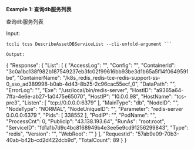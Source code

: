 **Example 1: 查询db服务列表**

查询db服务列表

Input: 

```
tccli tcss DescribeAssetDBServiceList --cli-unfold-argument ```

Output: 
```
{
    "Response": {
        "List": [
            {
                "AccessLog": "",
                "Config": "",
                "ContainerId": "3c0a1bc138f982b187549237eb3fc02f99616bb93be3d1b65a5f14f0649591be",
                "ContainerName": "/k8s_redis_redis-tce-redis-support-ss-0_sso_ad389998-b0ab-4d43-8b25-2c96cac55ecf_0",
                "DataPath": "",
                "ErrorLog": "",
                "Exe": "/usr/local/bin/redis-server",
                "HostID": "a9365a64-7ffa-4e6e-ab27-1a0475e65070",
                "HostIP": "10.0.0.98",
                "HostName": "tcs-pre3",
                "Listen": [
                    "tcp://0.0.0.0:6379"
                ],
                "MainType": "db",
                "NodeID": "",
                "NodeType": "NORMAL",
                "NodeUniqueID": "",
                "Parameter": "redis-server 0.0.0.0:6379         ",
                "Pids": [
                    338552
                ],
                "PodIP": "",
                "PodName": "",
                "ProcessCnt": 0,
                "PublicIp": "43.138.193.64",
                "RunAs": "root:root",
                "ServiceID": "fd1a1b7d9c4bc8168949b4e3ee5e9cd91256299843",
                "Type": "redis",
                "Version": "",
                "WebRoot": ""
            }
        ],
        "RequestId": "57ab9e09-70b3-40ab-b42b-cd2d422dcb9d",
        "TotalCount": 89
    }
}
```

